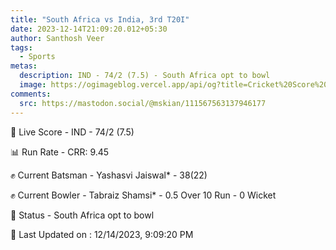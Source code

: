 ```yaml
---
title: "South Africa vs India, 3rd T20I"
date: 2023-12-14T21:09:20.012+05:30
author: Santhosh Veer
tags:
  - Sports
metas:
  description: IND - 74/2 (7.5) - South Africa opt to bowl
  image: https://ogimageblog.vercel.app/api/og?title=Cricket%20Score%20%F0%9F%8F%8F
comments:
  src: https://mastodon.social/@mskian/111567563137946177
---
```


🔴 Live Score - IND - 74/2 (7.5)  

📊 Run Rate - CRR: 9.45  

✊ Current Batsman - Yashasvi Jaiswal* - 38(22)  

✊ Current Bowler - Tabraiz Shamsi* - 0.5 Over 10 Run - 0 Wicket  

📑 Status - South Africa opt to bowl

<!--more-->

📝 Last Updated on : 12/14/2023, 9:09:20 PM
